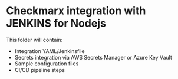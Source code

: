 # Checkmarx integration with JENKINS for Nodejs

This folder will contain:
- Integration YAML/Jenkinsfile
- Secrets integration via AWS Secrets Manager or Azure Key Vault
- Sample configuration files
- CI/CD pipeline steps
